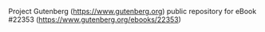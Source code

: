 Project Gutenberg (https://www.gutenberg.org) public repository for eBook #22353 (https://www.gutenberg.org/ebooks/22353)
